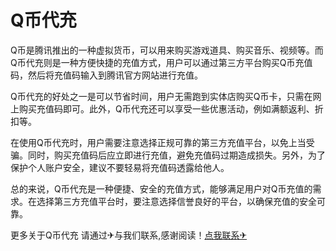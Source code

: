 # Q币代充

Q币是腾讯推出的一种虚拟货币，可以用来购买游戏道具、购买音乐、视频等。而Q币代充则是一种方便快捷的充值方式，用户可以通过第三方平台购买Q币充值码，然后将充值码输入到腾讯官方网站进行充值。

Q币代充的好处之一是可以节省时间，用户无需跑到实体店购买Q币卡，只需在网上购买充值码即可。此外，Q币代充还可以享受一些优惠活动，例如满额返利、折扣等。

在使用Q币代充时，用户需要注意选择正规可靠的第三方充值平台，以免上当受骗。同时，购买充值码后应立即进行充值，避免充值码过期造成损失。另外，为了保护个人账户安全，建议不要轻易将充值码透露给他人。

总的来说，Q币代充是一种便捷、安全的充值方式，能够满足用户对Q币充值的需求。在选择第三方充值平台时，要注意选择信誉良好的平台，以确保充值的安全可靠。

更多关于Q币代充 请通过✈与我们联系,感谢阅读！[点我联系✈](https://blog.G208.com)